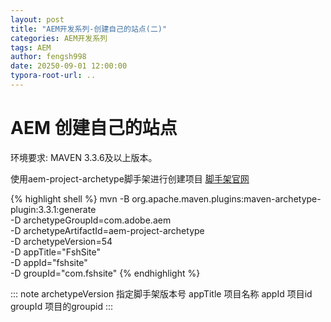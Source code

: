 ```yaml
---
layout: post
title: "AEM开发系列-创建自己的站点(二)"
categories: AEM开发系列
tags: AEM
author: fengsh998
date: 20250-09-01 12:00:00
typora-root-url: ..
---
```


# AEM 创建自己的站点

环境要求: MAVEN 3.3.6及以上版本。

使用aem-project-archetype脚手架进行创建项目
[脚手架官网](https://github.com/adobe/aem-project-archetype)

{% highlight shell %}
mvn -B org.apache.maven.plugins:maven-archetype-plugin:3.3.1:generate \
 -D archetypeGroupId=com.adobe.aem \
 -D archetypeArtifactId=aem-project-archetype \
 -D archetypeVersion=54\
 -D appTitle="FshSite" \
 -D appId="fshsite" \
 -D groupId="com.fshsite"
{% endhighlight %}

::: note
archetypeVersion 指定脚手架版本号
appTitle 项目名称
appId 项目id
groupId 项目的groupid
:::
